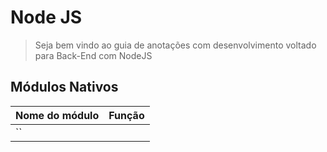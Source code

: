 # Node JS

> Seja bem vindo ao guia de anotações com desenvolvimento voltado para Back-End com NodeJS

## Módulos Nativos

Nome do módulo | Função
---------------|-------
``|
<!--stackedit_data:
eyJoaXN0b3J5IjpbLTc1MDExMTgzMV19
-->